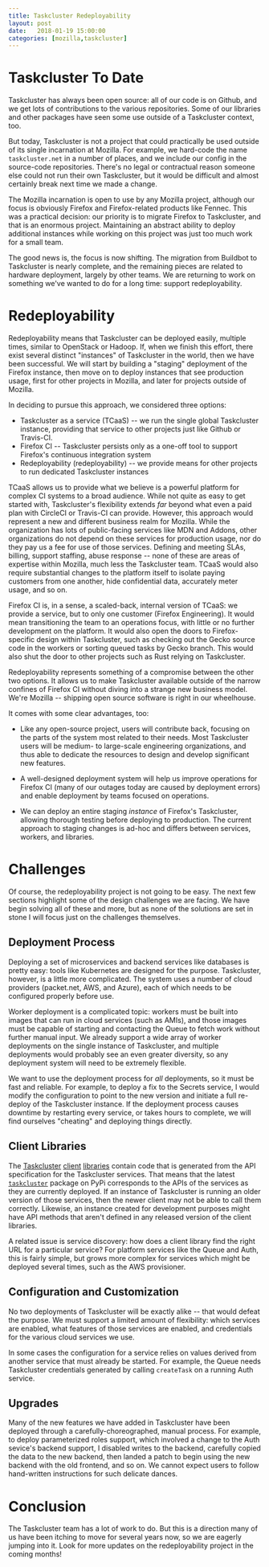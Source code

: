 ```yaml
---
title: Taskcluster Redeployability
layout: post
date:   2018-01-19 15:00:00
categories: [mozilla,taskcluster]
---
```


# Taskcluster To Date

Taskcluster has always been open source: all of our code is on Github, and we get lots of contributions to the various repositories.
Some of our libraries and other packages have seen some use outside of a Taskcluster context, too.

But today, Taskcluster is not a project that could practically be used outside of its single incarnation at Mozilla. 
For example, we hard-code the name `taskcluster.net` in a number of places, and we include our config in the source-code repositories.
There's no legal or contractual reason someone else could not run their own Taskcluster, but it would be difficult and almost certainly break next time we made a change.

The Mozilla incarnation is open to use by any Mozilla project, although our focus is obviously Firefox and Firefox-related products like Fennec.
This was a practical decision: our priority is to migrate Firefox to Taskcluster, and that is an enormous project.
Maintaining an abstract ability to deploy additional instances while working on this project was just too much work for a small team.

The good news is, the focus is now shifting.
The migration from Buildbot to Taskcluster is nearly complete, and the remaining pieces are related to hardware deployment, largely by other teams.
We are returning to work on something we've wanted to do for a long time: support redeployability.

# Redeployability

Redeployability means that Taskcluster can be deployed easily, multiple times, similar to OpenStack or Hadoop.
If, when we finish this effort, there exist several distinct "instances" of Taskcluster in the world, then we have been successful.
We will start by building a "staging" deployment of the Firefox instance, then move on to deploy instances that see production usage, first for other projects in Mozilla, and later for projects outside of Mozilla.

In deciding to pursue this approach, we considered three options:

 * Taskcluster as a service (TCaaS) -- we run the single global Taskcluster instance, providing that service to other projects just like Github or Travis-CI.
 * Firefox CI -- Taskcluster persists only as a one-off tool to support Firefox's continuous integration system
 * Redeployability (redeployability) -- we provide means for other projects to run dedicated Taskcluster instances

TCaaS allows us to provide what we believe is a powerful platform for complex CI systems to a broad audience.
While not quite as easy to get started with, Taskcluster's flexibility extends *far* beyond what even a paid plan with CircleCI or Travis-CI can provide.
However, this approach would represent a new and different business realm for Mozilla.
While the organization has lots of public-facing services like MDN and Addons, other organizations do not depend on these services for production usage, nor do they pay us a fee for use of those services.
Defining and meeting SLAs, billing, support staffing, abuse response -- none of these are areas of expertise within Mozilla, much less the Taskcluster team.
TCaaS would also require substantial changes to the platform itself to isolate paying customers from one another, hide confidential data, accurately meter usage, and so on.

Firefox CI is, in a sense, a scaled-back, internal version of TCaaS: we provide a service, but to only one customer (Firefox Engineering).
It would mean transitioning the team to an operations focus, with little or no further development on the platform.
It would also open the doors to Firefox-specific design within Taskcluster, such as checking out the Gecko source code in the workers or sorting queued tasks by Gecko branch.
This would also shut the door to other projects such as Rust relying on Taskcluster.

Redeployability represents something of a compromise between the other two options.
It allows us to make Taskcluster available outside of the narrow confines of Firefox CI without diving into a strange new business model.
We're Mozilla -- shipping open source software is right in our wheelhouse.

It comes with some clear advantages, too:

 * Like any open-source project, users will contribute back, focusing on the parts of the system most related to their needs.
   Most Taskcluster users will be medium- to large-scale engineering organizations, and thus able to dedicate the resources to design and develop significant new features.

 * A well-designed deployment system will help us improve operations for Firefox CI (many of our outages today are caused by deployment errors) and enable deployment by teams focused on operations.

 * We can deploy an entire staging *instance* of Firefox's Taskcluster, allowing thorough testing before deploying to production.
   The current approach to staging changes is ad-hoc and differs between services, workers, and libraries.

# Challenges

Of course, the redeployability project is not going to be easy.
The next few sections highlight some of the design challenges we are facing.
We have begin solving all of these and more, but as none of the solutions are set in stone I will focus just on the challenges themselves.

## Deployment Process

Deploying a set of microservices and backend services like databases is pretty easy: tools like Kubernetes are designed for the purpose.
Taskcluster, however, is a little more complicated.
The system uses a number of cloud providers (packet.net, AWS, and Azure), each of which needs to be configured properly before use.

Worker deployment is a complicated topic: workers must be built into images that can run in cloud services (such as AMIs), and those images must be capable of starting and contacting the Queue to fetch work without further manual input.
We already support a wide array of worker deployments on the single instance of Taskcluster, and multiple deployments would probably see an even greater diversity, so any deployment system will need to be extremely flexible.

We want to use the deployment process for *all* deployments, so it must be fast and reliable.
For example, to deploy a fix to the Secrets service, I would modify the configuration to point to the new version and initiate a full re-deploy of the Taskcluster instance.
If the deployment process causes downtime by restarting every service, or takes hours to complete, we will find ourselves "cheating" and deploying things directly.

## Client Libraries

The [Taskcluster](https://github.com/taskcluster/taskcluster-client) [client](https://github.com/taskcluster/taskcluster-client-web) [libraries](https://github.com/taskcluster/taskcluster-client.py) contain code that is generated from the API specification for the Taskcluster services.
That means that the latest [`taskcluster`](https://pypi.python.org/pypi/taskcluster) package on PyPi corresponds to the APIs of the services as they are currently deployed.
If an instance of Taskcluster is running an older version of those services, then the newer client may not be able to call them correctly.
Likewise, an instance created for development purposes might have API methods that aren't defined in any released version of the client libraries.

A related issue is service discovery: how does a client library find the right URL for a particular service?
For platform services like the Queue and Auth, this is fairly simple, but grows more complex for services which might be deployed several times, such as the AWS provisioner.

## Configuration and Customization

No two deployments of Taskcluster will be exactly alike -- that would defeat the purpose.
We must support a limited amount of flexibility: which services are enabled, what features of those services are enabled, and credentials for the various cloud services we use.

In some cases the configuration for a service relies on values derived from another service that must already be started.
For example, the Queue needs Taskcluster credentials generated by calling `createTask` on a running Auth service.

## Upgrades

Many of the new features we have added in Taskcluster have been deployed through a carefully-choreographed, manual process.
For example, to deploy parameterized roles support, which involved a change to the Auth sevice's backend support, I disabled writes to the backend, carefully copied the data to the new backend, then landed a patch to begin using the new backend with the old frontend, and so on.
We cannot expect users to follow hand-written instructions for such delicate dances.

# Conclusion

The Taskcluster team has a lot of work to do.
But this is a direction many of us have been itching to move for several years now, so we are eagerly jumping into it.
Look for more updates on the redeployability project in the coming months!
